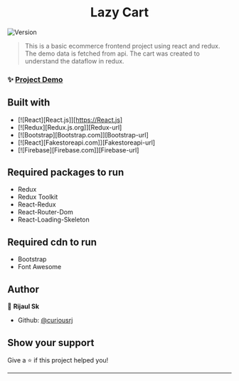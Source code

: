 <h1 align="center">Lazy Cart</h1>
<p>
  <img alt="Version" src="https://img.shields.io/badge/version-0.1.0-blue.svg?cacheSeconds=2592000" />
</p>

> This is a basic ecommerce frontend project using react and redux. The demo data is fetched from api. The cart was created to understand the dataflow in redux.

### ✨ [ Project Demo](https://lazycart-96f49.web.app)

## Built with

* [![React][React.js]][https://React.js]
* [![Redux][Redux.js.org]][Redux-url]
* [![Bootstrap][Bootstrap.com]][Bootstrap-url]
* [![React][Fakestoreapi.com]][Fakestoreapi-url]
* [![Firebase][Firebase.com]][Firebase-url]

## Required packages to run

* Redux
* Redux Toolkit
* React-Redux
* React-Router-Dom
* React-Loading-Skeleton

## Required cdn to run

* Bootstrap
* Font Awesome

## Author

👤 **Rijaul Sk**

* Github: [@curiousrj](https://github.com/curiousrj)

## Show your support

Give a ⭐️ if this project helped you!

***